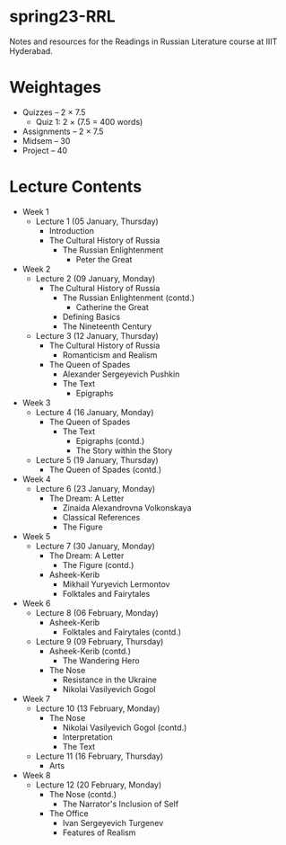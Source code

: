 # spring23-RRL
Notes and resources for the Readings in Russian Literature course at IIIT Hyderabad.

# Weightages
* Quizzes – 2 $\times$ 7.5
    * Quiz 1: 2 $\times$ (7.5 = 400 words)
* Assignments – 2 $\times$ 7.5
* Midsem – 30
* Project – 40

# Lecture Contents
* Week 1
    * Lecture 1 (05 January, Thursday)
        - Introduction
        - The Cultural History of Russia
            - The Russian Enlightenment
                - Peter the Great
* Week 2
    * Lecture 2 (09 January, Monday)
        - The Cultural History of Russia
            - The Russian Enlightenment (contd.)    
                - Catherine the Great
            - Defining Basics
            - The Nineteenth Century
    * Lecture 3 (12 January, Thursday)
        - The Cultural History of Russia
            - Romanticism and Realism
        - The Queen of Spades
            - Alexander Sergeyevich Pushkin
            - The Text
                - Epigraphs
* Week 3
    * Lecture 4 (16 January, Monday)
        - The Queen of Spades
            - The Text
                - Epigraphs (contd.)
                - The Story within the Story
    * Lecture 5 (19 January, Thursday)
        - The Queen of Spades (contd.)
* Week 4
    * Lecture 6 (23 January, Monday)
        - The Dream: A Letter
            - Zinaida Alexandrovna Volkonskaya
            - Classical References
            - The Figure
* Week 5
    * Lecture 7 (30 January, Monday)
        - The Dream: A Letter
            - The Figure (contd.)
        - Asheek-Kerib
            - Mikhail Yuryevich Lermontov
            - Folktales and Fairytales
* Week 6
    * Lecture 8 (06 February, Monday)
        - Asheek-Kerib
            - Folktales and Fairytales (contd.)
    * Lecture 9 (09 February, Thursday)
        - Asheek-Kerib (contd.)
            - The Wandering Hero
        - The Nose
            - Resistance in the Ukraine
            - Nikolai Vasilyevich Gogol
* Week 7
    * Lecture 10 (13 February, Monday)
        - The Nose
            - Nikolai Vasilyevich Gogol (contd.)
            - Interpretation
            - The Text
    * Lecture 11 (16 February, Thursday)
        - Arts
* Week 8
    * Lecture 12 (20 February, Monday)
        - The Nose (contd.)
            - The Narrator's Inclusion of Self
        - The Office
            - Ivan Sergeyevich Turgenev
            - Features of Realism
